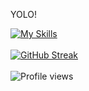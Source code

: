 YOLO!

[![My Skills](https://skillicons.dev/icons?i=linux,js,mongodb,go,postgres)](#)
<br>
<br>
[![GitHub Streak](https://streak-stats.demolab.com/?user=umangty)](#)
<br>
<br>
![Profile views](https://komarev.com/ghpvc/?username=umangty)
